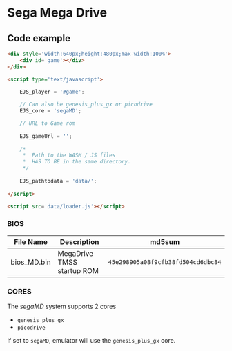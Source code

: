 # Sega Mega Drive

## Code example

```html
<div style='width:640px;height:480px;max-width:100%'>
    <div id='game'></div>
</div>

<script type='text/javascript'>

    EJS_player = '#game';
    
    // Can also be genesis_plus_gx or picodrive
    EJS_core = 'segaMD';

    // URL to Game rom
     
    EJS_gameUrl = '';
    
    /*
     *  Path to the WASM / JS files
     *  HAS TO BE in the same directory.
     */
    
    EJS_pathtodata = 'data/';
    
</script>

<script src='data/loader.js'></script>
```

### BIOS

|  File Name  |  Description  |    md5sum   |
| ----------- | ------------- | ----------- |
| bios_MD.bin | MegaDrive TMSS startup ROM | `45e298905a08f9cfb38fd504cd6dbc84`

### CORES

The *segaMD* system supports 2 cores
- `genesis_plus_gx`
- `picodrive`

If set to `segaMD`, emulator will use the `genesis_plus_gx` core.


